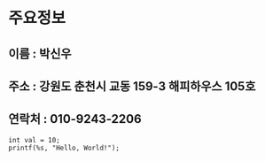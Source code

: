 # 주요정보
## 이름 : 박신우
## 주소 : 강원도 춘천시 교동 159-3 해피하우스 105호
## 연락처 : 010-9243-2206

```
int val = 10;
printf(%s, "Hello, World!");
```

